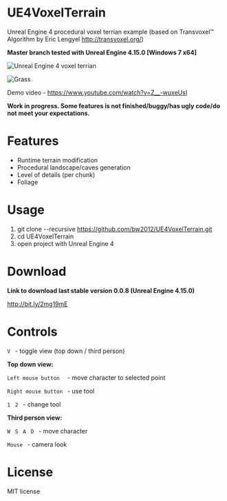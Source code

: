 # UE4VoxelTerrain
Unreal Engine 4 procedural voxel terrian example (based on Transvoxel™ Algorithm by Eric Lengyel http://transvoxel.org/)

**Master branch tested with Unreal Engine 4.15.0 [Windows 7 x64]**

![Unreal Engine 4 voxel terrian](http://media.indiedb.com/images/games/1/51/50197/ezgif.com-video-to-gif_2.gif)

![Grass](http://www.unrealsandbox.com/grass4.gif)

Demo video - https://www.youtube.com/watch?v=Z__-wuxeUsI

**Work in progress. Some features is not finished/buggy/has ugly code/do not meet your expectations.**

# Features
* Runtime terrain modification
* Procedural landscape/caves generation
* Level of details (per chunk)
* Foliage

# Usage
1. git clone --recursive https://github.com/bw2012/UE4VoxelTerrain.git 
2. cd UE4VoxelTerrain
5. open project with Unreal Engine 4

# Download
**Link to download last stable version 0.0.8 (Unreal Engine 4.15.0)** 

http://bit.ly/2mg19mE

# Controls
```V ``` - toggle view (top down / third person)

**Top down view:**

```Left mouse button  ``` - move character to selected point

```Right mouse button ``` - use tool 

```1 ``` ```2 ``` - change tool

**Third person view:**

```W ``` ```S ``` ```A ``` ```D ``` - move character

```Mouse ``` - camera look



# License
MIT license
